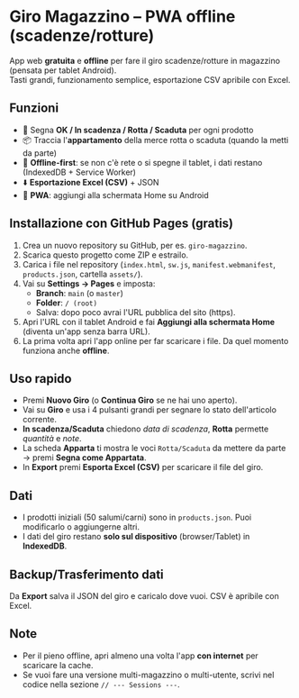 # Giro Magazzino – PWA offline (scadenze/rotture)

App web **gratuita** e **offline** per fare il giro scadenze/rotture in magazzino (pensata per tablet Android).  
Tasti grandi, funzionamento semplice, esportazione CSV apribile con Excel.

## Funzioni
- 📝 Segna **OK / In scadenza / Rotta / Scaduta** per ogni prodotto
- 📦 Traccia l'**appartamento** della merce rotta o scaduta (quando la metti da parte)
- 🔌 **Offline-first**: se non c'è rete o si spegne il tablet, i dati restano (IndexedDB + Service Worker)
- ⬇️ **Esportazione Excel (CSV)** + JSON
- 📱 **PWA**: aggiungi alla schermata Home su Android

## Installazione con GitHub Pages (gratis)
1. Crea un nuovo repository su GitHub, per es. `giro-magazzino`.
2. Scarica questo progetto come ZIP e estrailo.
3. Carica i file nel repository (`index.html`, `sw.js`, `manifest.webmanifest`, `products.json`, cartella `assets/`).
4. Vai su **Settings → Pages** e imposta:
   - **Branch**: `main` (o `master`)
   - **Folder**: `/ (root)`
   - Salva: dopo poco avrai l'URL pubblica del sito (https).
5. Apri l'URL con il tablet Android e fai **Aggiungi alla schermata Home** (diventa un'app senza barra URL).
6. La prima volta apri l'app online per far scaricare i file. Da quel momento funziona anche **offline**.

## Uso rapido
- Premi **Nuovo Giro** (o **Continua Giro** se ne hai uno aperto).
- Vai su **Giro** e usa i 4 pulsanti grandi per segnare lo stato dell'articolo corrente.
- **In scadenza/Scaduta** chiedono *data di scadenza*, **Rotta** permette *quantità* e *note*.
- La scheda **Apparta** ti mostra le voci `Rotta/Scaduta` da mettere da parte → premi **Segna come Appartata**.
- In **Export** premi **Esporta Excel (CSV)** per scaricare il file del giro.

## Dati
- I prodotti iniziali (50 salumi/carni) sono in `products.json`. Puoi modificarlo o aggiungerne altri.
- I dati del giro restano **solo sul dispositivo** (browser/Tablet) in **IndexedDB**.

## Backup/Trasferimento dati
Da **Export** salva il JSON del giro e caricalo dove vuoi. CSV è apribile con Excel.

## Note
- Per il pieno offline, apri almeno una volta l'app **con internet** per scaricare la cache.
- Se vuoi fare una versione multi-magazzino o multi-utente, scrivi nel codice nella sezione `// --- Sessions ---`.